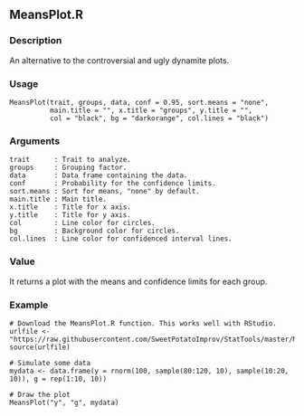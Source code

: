 MeansPlot.R
-----------

### Description

An alternative to the controversial and ugly dynamite plots.

### Usage

```{r eval=F}
MeansPlot(trait, groups, data, conf = 0.95, sort.means = "none",
          main.title = "", x.title = "groups", y.title = "",
          col = "black", bg = "darkorange", col.lines = "black")
```

### Arguments

```
trait      : Trait to analyze.
groups     : Grouping factor.
data       : Data frame containing the data.
conf       : Probability for the confidence limits.
sort.means : Sort for means, "none" by default.
main.title : Main title.
x.title    : Title for x axis.
y.title    : Title for y axis.
col        : Line color for circles.
bg         : Background color for circles.
col.lines  : Line color for confidenced interval lines.
```

### Value

It returns a plot with the means and confidence limits for each group.

### Example

```{r eval=F}
# Download the MeansPlot.R function. This works well with RStudio.
urlfile <- "https://raw.githubusercontent.com/SweetPotatoImprov/StatTools/master/MeansPlot/MeansPlot.r"
source(urlfile)

# Simulate some data
mydata <- data.frame(y = rnorm(100, sample(80:120, 10), sample(10:20, 10)), g = rep(1:10, 10))

# Draw the plot
MeansPlot("y", "g", mydata)
```
